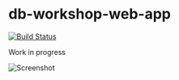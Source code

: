 db-workshop-web-app
===================

[![Build Status](https://travis-ci.org/messa/db-workshop-web-app.svg?branch=sqlalchemy)](https://travis-ci.org/messa/db-workshop-web-app)

Work in progress

![Screenshot](https://s3-eu-west-1.amazonaws.com/messa-shared-files/2017/03/anketa-screenshot-1.png)
